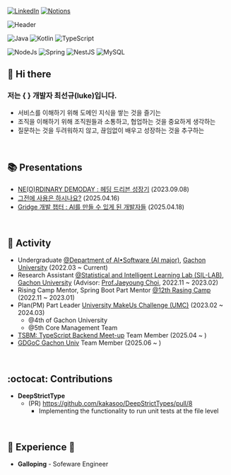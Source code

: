 [![LinkedIn](https://img.shields.io/badge/LinkedIn-0077b5?style=flat-square&logo=linkedin&logoColor=white)](https://www.linkedin.com/in/sunkyu-choi-59466527b/)
[![Notions](https://img.shields.io/badge/PORTFOLIO(Korean)-000000?style=flat-square&logo=Notion&logoColor=white)](https://fascinated-carp-209.notion.site/SunKyu-Choi-s-PORTFOLIO-5acffd634cc6426280b9e8bf2861b0bd?pvs=4)


![Header](https://capsule-render.vercel.app/api?type=waving&height=250&color=gradient&text=Luke&reversal=false&textBg=false&descAlign=21&descAlignY=74&fontAlignY=40&animation=fadeIn)

![Java](https://img.shields.io/badge/%20JAVA%20-FF9A00?style=flat-square&logo=&logoColor=white)
![Kotlin](https://img.shields.io/badge/%20Kotlin%20-7F52FF?style=flat-square&logo=Kotlin&logoColor=white)
![TypeScript](https://img.shields.io/badge/%20TypeScript%20-3178C6?style=flat-square&logo=TypeScript&logoColor=white)


![NodeJs](https://img.shields.io/badge/NodeJs-5FA04E?style=flat-square&logo=nodedotjs&logoColor=white)
![Spring](https://img.shields.io/badge/Spring-6DB33F?style=flat-square&logo=Spring&logoColor=white)
![NestJS](https://img.shields.io/badge/NestJs-E0234E?style=flat-square&logo=nestjs&logoColor=white)
![MySQL](https://img.shields.io/badge/MySQL-4479A1?style=flat-square&logo=MySQL&logoColor=white)



## 👋 Hi there

### 저는 { } 개발자 최선규(luke)입니다.
- 서비스를 이해하기 위해 도메인 지식을 쌓는 것을 즐기는
- 조직을 이해하기 위해 조직원들과 소통하고, 협업하는 것을 중요하게 생각하는
- 질문하는 것을 두려워하지 않고, 끊임없이 배우고 성장하는 것을 추구하는

</br>

## 📚 Presentations

- [NE(O)RDINARY DEMODAY : 헤딩 드리븐 성장기](https://demoday.neordinary.co.kr/) (2023.09.08)
- [그전에 사용은 하시나요?](https://gdg.community.dev/events/details/google-gdg-on-campus-gachon-university-seongnam-south-korea-presents-24-25-7th-connect-session/) (2025.04.16)
- [Gridge 개발 챕터 : AI를 만들 수 있게 된 개발자들](https://tech.neordinary.co.kr/ai를-만들-수-있게-된-개발자들-ed277603584f) (2025.04.18)

</br>

## 📌 Activity

- Undergraduate [@Department of AI•Software (AI major)](https://sw.gachon.ac.kr/cms/), [Gachon University](https://www.gachon.ac.kr/kor/index.do) (2022.03 ~ Current)
- Research Assistant [@Statistical and Intelligent Learning Lab (SIL-LAB)](https://sites.google.com/view/jaeyoungchoi/home), [Gachon University](https://www.gachon.ac.kr/kor/index.do) (Advisor: [Prof.Jaeyoung Choi](https://sites.google.com/view/jaeyoungchoi/people/faculty?authuser=0), 2022.11 ~ 2023.02)
- Rising Camp Mentor, Spring Boot Part Mentor [@12th Rasing Camp](https://risingcamp.com/) (2022.11 ~ 2023.01)
- Plan(PM) Part Leader [University MakeUs Challenge (UMC)](https://www.makeus.in/umc) (2023.02 ~ 2024.03)
  - @4th of Gachon University
  - @5th Core Management Team
- [TSBM: TypeScript Backend Meet-up](https://github.com/ts-backend-meetup-ts/meetup) Team Member (2025.04 ~ )
- [GDGoC Gachon Univ](https://gdg.community.dev/gdg-on-campus-gachon-university-seongnam-south-korea/) Team Member (2025.06 ~ )

</br>

## :octocat: Contributions

- **DeepStrictType**
  - (PR) https://github.com/kakasoo/DeepStrictTypes/pull/8
    - Implementing the functionality to run unit tests at the file level

</br>

## 💼 Experience 💼

- **Galloping** - Sofeware Engineer
